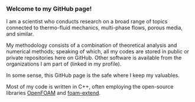 ### Welcome to my GitHub page!

I am a scientist who conducts research on a broad range of topics connected to thermo-fluid mechanics, multi-phase flows, porous media, and similar.

My methodology consists of a combination of theoretical analysis and numerical methods; speaking of which, all my codes are stored in public or private repositories here on GitHub. Other software is available from the organizations I am part of (linked in my profile).

In some sense, this GitHub page is the safe where I keep my valuables.

Most of my code is written in C++, often employing the open-source libraries [OpenFOAM](www.openfoam.org) and [foam-extend](https://sourceforge.net/projects/foam-extend/).

<!--
## Some examples

### Particle-Resolved Direct Numerical Simulation with heat transfer using an immersed boundary method
[![PR-DNS](https://yt-embed.herokuapp.com/embed?v=Uka3h0it270)](https://www.youtube.com/watch?v=Uka3h0it270)

F. Municchi and S. Radl (2017) _Consistent Closures for Euler-Lagrange Models of Bi-Disperse Gas-Particle Suspensions Derived from Particle-Resolved Direct Numerical Simulations._ [International Journal of Heat and Mass Transfer 111 (August): 171–90.](https://www.sciencedirect.com/science/article/pii/S0017931016338996?via%3Dihub)

### Simulation of a fluidized bed using a filtered two-fluid model
[![fTFM](https://yt-embed.herokuapp.com/embed?v=ZSNi0CpT0pY)](https://www.youtube.com/watch?v=ZSNi0CpT0pY)

O. Daisey, F. Municchi, and J.H. Cloete (2020) _An opensource tool for filtered two-fluid simulations of fluidized gas-particle flows._ [APS-DFD 2020](https://www.researchgate.net/publication/346487286_An_opensource_tool_for_filtered_two-fluid_simulations_of_fluidized_gas-particle_flows)


**fmuni/fmuni** is a ✨ _special_ ✨ repository because its `README.md` (this file) appears on your GitHub profile.

Here are some ideas to get you started:

- 🔭 I’m currently working on ...
- 🌱 I’m currently learning ...
- 👯 I’m looking to collaborate on ...
- 🤔 I’m looking for help with ...
- 💬 Ask me about ...
- 📫 How to reach me: ...
- 😄 Pronouns: ...
- ⚡ Fun fact: ...
-->
